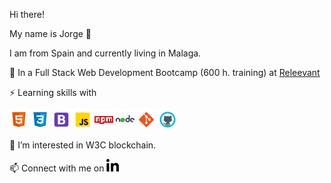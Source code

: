 Hi there!

<p>My name is Jorge 👋</p>

I am from Spain and currently living in Malaga.

<p>🌱 In a Full Stack Web Development Bootcamp (600 h. training) at <a href="https://www.releevant.com/">Releevant</a><p>
 
<p>⚡ Learning skills with</p> <p align="left">
	<img style="margin: auto;" src="https://raw.githubusercontent.com/sachinverma53121/sachinverma53121/master/icons/html5.png" alt=html5 width="30" height="30"/> 
	<img style="margin: auto;" src="https://raw.githubusercontent.com/sachinverma53121/sachinverma53121/master/icons/css3.png" alt=css3 width="30" height="30"/> 
	<img style="margin: auto;" src="https://raw.githubusercontent.com/sachinverma53121/sachinverma53121/master/icons/bootstrap.png" alt=bootstrap width="30" height="30"/>
  <img style="margin: auto;" src="https://raw.githubusercontent.com/sachinverma53121/sachinverma53121/master/icons/js.png" alt=javascript width="30" height="30"/>
	<img style="margin: auto;" src="https://raw.githubusercontent.com/sachinverma53121/sachinverma53121/master/icons/npm.png" alt=npm width="30" height="30"/>
  <img style="margin: auto;" src="https://raw.githubusercontent.com/sachinverma53121/sachinverma53121/master/icons/node.png" alt=nodejs width="30" height="30"/>
	<img style="margin: auto;" src="https://raw.githubusercontent.com/sachinverma53121/sachinverma53121/master/icons/git.png" alt=git width="30" height="30"/>
  <img style="margin: auto;" src="https://raw.githubusercontent.com/sachinverma53121/sachinverma53121/master/icons/github.png" alt=github width="30" height="30"/>
 
</p>

🔭 I’m interested in W3C blockchain.

<p align="left">
  <p>📫 Connect with me on  <a href="https://www.linkedin.com/in/callejaj/" alt="Linkedin"><img src="https://github.com/jatin-pahuja/jatin-pahuja/blob/master/linkedin.png" height="20" width="20"></a>&nbsp;

  </p>

